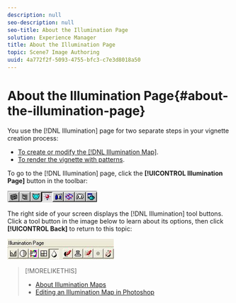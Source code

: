 ```yaml
---
description: null
seo-description: null
seo-title: About the Illumination Page
solution: Experience Manager
title: About the Illumination Page
topic: Scene7 Image Authoring
uuid: 4a772f2f-5093-4755-bfc3-c7e3d8018a50
---
```


# About the Illumination Page{#about-the-illumination-page}

You use the [!DNL Illumination] page for two separate steps in your vignette creation process:

* [To create or modify the [!DNL Illumination Map]](../../c-vat-work-illum-pg/c-vat-work-illum-maps/t-vat-illum-map-img-auth.md#task-0342a45d98cd456aa4e7cbff6a46ca47). 
* [To render the vignette with patterns](../../c-vat-rend-pg/c-vat-abt-rend-pg/c-vat-abt-rend-pg.md#concept-0a56eec3cafe45658d25c0988d818fc0).

To go to the [!DNL Illumination] page, click the **[!UICONTROL Illumination Page]** button in the toolbar:

![](assets/illuminatin_page.png)

The right side of your screen displays the [!DNL Illumination] tool buttons. Click a tool button in the image below to learn about its options, then click **[!UICONTROL Back]** to return to this topic:

![](assets/illumination_tool.png)

>[!MORELIKETHIS]
>
>* [About Illumination Maps](../../c-vat-work-illum-pg/c-vat-abt-illum-pg/c-vat-illum-maps.md#concept-3243a49c92dd4491947481d339d12f3f)
>* [Editing an Illumination Map in Photoshop](../../c-vat-work-illum-pg/c-vat-work-illum-maps/t-vat-illum-map-ps.md#task-6cc4c3a18c544a6f815dd63932fd9172)
